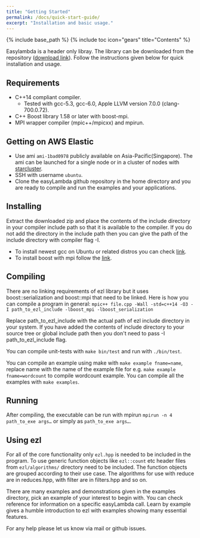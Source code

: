 ```yaml
---
title: "Getting Started"
permalink: /docs/quick-start-guide/
excerpt: "Installation and basic usage."
---
```

{% include base_path %}
{% include toc icon="gears" title="Contents" %}

Easylambda is a header only libray. The library can be downloaded
from the repository ([download
link](https://github.com/haptork/easyLambda/archive/master.zip)). Follow the
instructions given below for quick installation and usage.

## Requirements
 - C++14 compliant compiler. 
   - Tested with gcc-5.3, gcc-6.0, Apple LLVM version 7.0.0 (clang-700.0.72).
 - C++ Boost library 1.58 or later with boost-mpi.
 - MPI wrapper compiler (mpic++/mpicxx) and mpirun.

## Getting on AWS Elastic
 - Use ami `ami-1bad0978` publicly available on Asia-Pacific(Singapore). The ami can be
   launched for a single node or in a cluster of nodes with [starcluster](http://star.mit.edu/cluster/docs/latest/quickstart.html).
 - SSH with username `ubuntu`.
 - Clone the easyLambda github repository in the home directory and you are
   ready to compile and run the examples and your applications.

## Installing
Extract the downloaded zip and place the contents of the include directory in
your compiler include path so that it is available to the compiler. If you do
not add the directory in the include path then you can give the path of the
include directory with compiler flag -I.
* To install newest gcc on Ubuntu or related distros you can check [link](http://askubuntu.com/questions/428198/getting-installing-gcc-g-4-9-on-ubuntu).
* To install boost with mpi follow the [link](http://www.boost.org/doc/libs/1_61_0/doc/html/mpi/getting_started.html).

## Compiling
There are no linking requirements of ezl library but it uses boost::serialization
and boost::mpi that need to be linked.
Here is how you can compile a program in general:
`mpic++ file.cpp -Wall -std=c++14 -O3 -I path_to_ezl_include -lboost_mpi -lboost_serialization`

Replace path_to_ezl_include with the actual path of ezl include directory in your
system. If you have added the contents of include directory to your source tree
or global include path then you don't need to pass -I path_to_ezl_include flag.

You can compile unit-tests with `make bin/test` and run with `./bin/test`.

You can compile an example using make with `make example fname=name`, replace
name with the name of the example file for e.g. `make example fname=wordcount`
to compile wordcount example. You can compile all the examples with `make examples`.

## Running

After compiling, the executable can be run with mpirun 
`mpirun -n 4 path_to_exe args…` or simply as `path_to_exe args…`.

## Using ezl

For all of the core functionality only `ezl.hpp` is needed to be included in
the program. To use generic function objects like `ezl::count` etc header
files from `ezl/algorithms/` directory need to be included. The function
objects are grouped according to their use case. The algorithms for use with
reduce are in reduces.hpp, with filter are in filters.hpp and so on. 

There are many examples and demonstrations given in the examples directory,
pick an example of your interest to begin with. You can check reference for
information on a specific easyLambda call. Learn by example gives a humble
introduction to ezl with examples showing many essential features.

For any help please let us know via mail or github issues.
